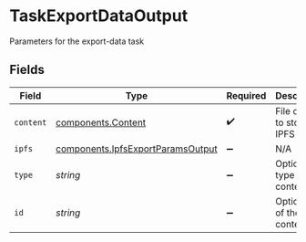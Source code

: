 # TaskExportDataOutput

Parameters for the export-data task


## Fields

| Field                                                                                  | Type                                                                                   | Required                                                                               | Description                                                                            |
| -------------------------------------------------------------------------------------- | -------------------------------------------------------------------------------------- | -------------------------------------------------------------------------------------- | -------------------------------------------------------------------------------------- |
| `content`                                                                              | [components.Content](../../models/components/content.md)                               | :heavy_check_mark:                                                                     | File content to store into IPFS                                                        |
| `ipfs`                                                                                 | [components.IpfsExportParamsOutput](../../models/components/ipfsexportparamsoutput.md) | :heavy_minus_sign:                                                                     | N/A                                                                                    |
| `type`                                                                                 | *string*                                                                               | :heavy_minus_sign:                                                                     | Optional type of content                                                               |
| `id`                                                                                   | *string*                                                                               | :heavy_minus_sign:                                                                     | Optional ID of the content                                                             |